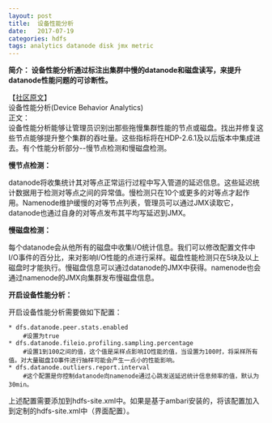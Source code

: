 ```yaml
---
layout: post
title:  设备性能分析
date:   2017-07-19
categories: hdfs
tags: analytics datanode disk jmx metric
---
```


__简介：
设备性能分析通过标注出集群中慢的datanode和磁盘读写，来提升datanode性能问题的可诊断性。__  

【[社区原文](https://community.hortonworks.com/articles/109344/device-behavior-analytics.html)】  
设备性能分析(Device Behavior Analytics)  
正文：  
设备性能分析能够让管理员识别出那些拖慢集群性能的节点或磁盘。找出并修复这些节点能够提升整个集群的吞吐量。这些指标将在HDP-2.6.1及以后版本中集成进去。有个性能分析部分--慢节点检测和慢磁盘检测。

__慢节点检测：__  

datanode将收集统计其对等点正常运行过程中写入管道的延迟信息。这些延迟统计数据用于检测对等点之间的异常值。慢检测只在10个或更多的对等点才起作用。Namenode维护缓慢的对等节点列表，管理员可以通过JMX读取它，datanode也通过自身的对等点发布其平均写延迟到JMX。  

__慢磁盘检测：__ 

每个datanode会从他所有的磁盘中收集I/O统计信息。我们可以修改配置文件中I/O事件的百分比，来对影响I/O性能的点进行采样。磁盘性能检测只在5块及以上磁盘时才能执行。慢磁盘信息可以通过datanode的JMX中获得。namenode也会通过namenode的JMX向集群发布慢磁盘信息。  

__开启设备性能分析：__  

开启设备性能分析需要做如下配置：
``` 
* dfs.datanode.peer.stats.enabled
    #设置为true
* dfs.datanode.fileio.profiling.sampling.percentage  
    #设置1到100之间的值，这个值是采样点影响IO性能的值，当设置为100时，将采样所有值。对大量磁盘IO事件进行抽样可能会产生一点小的性能影响。
* dfs.datanode.outliers.report.interval  
    #这个配置是你控制datanode向namenode通过心跳发送延迟统计信息频率的值，默认为30min。
```
上述配置需要添加到hdfs-site.xml中。如果是基于ambari安装的，将该配置加入到定制的hdfs-site.xml中（界面配置）。


